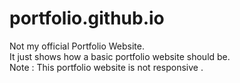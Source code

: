 # portfolio.github.io

<p> Not my official Portfolio Website. <br>
It just shows how a basic portfolio website should be.<br>
Note : This portfolio website is not responsive .<p>
